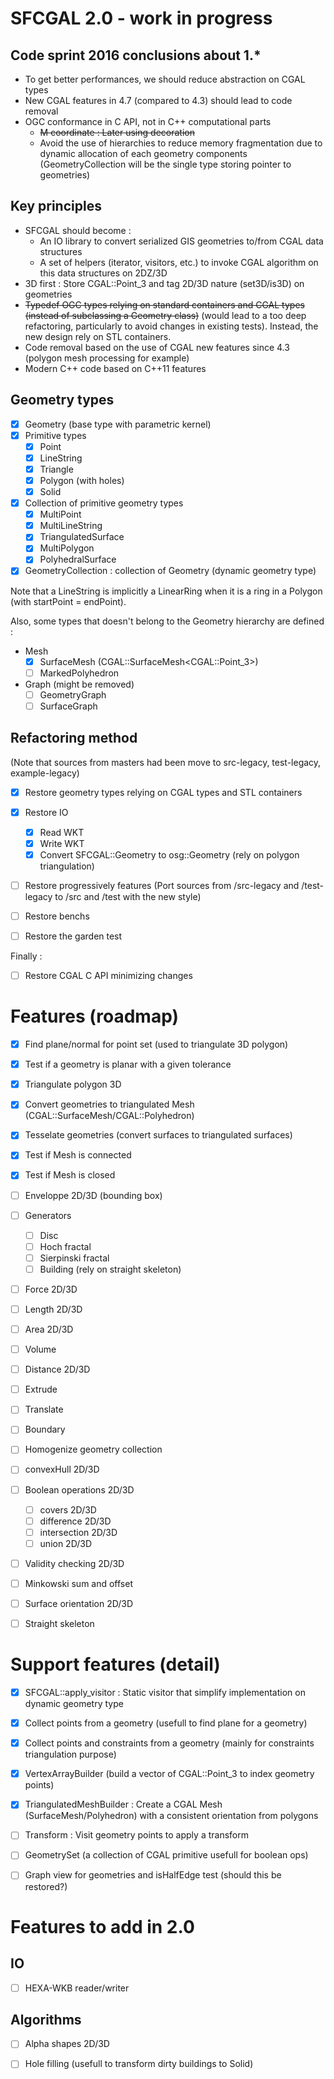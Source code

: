 # SFCGAL 2.0 - work in progress

## Code sprint 2016 conclusions about 1.*

* To get better performances, we should reduce abstraction on CGAL types
* New CGAL features in 4.7 (compared to 4.3) should lead to code removal
* OGC conformance in C API, not in C++ computational parts
    * ~~M coordinate : Later using decoration~~
    * Avoid the use of hierarchies to reduce memory fragmentation due to dynamic allocation of each geometry components (GeometryCollection will be the single type storing pointer to geometries)

## Key principles

* SFCGAL should become :
    * An IO library to convert serialized GIS geometries to/from CGAL data structures 
    * A set of helpers (iterator, visitors, etc.) to invoke CGAL algorithm on this data structures on 2DZ/3D
* 3D first : Store CGAL::Point_3 and tag 2D/3D nature (set3D/is3D) on geometries
* ~~Typedef OGC types relying on standard containers and CGAL types (instead of subclassing a Geometry class)~~ (would lead to a too deep refactoring, particularly to avoid changes in existing tests). Instead, the new design rely on STL containers.
* Code removal based on the use of CGAL new features since 4.3 (polygon mesh processing for example)
* Modern C++ code based on C++11 features

## Geometry types

* [x] Geometry<K> (base type with parametric kernel)
* [x] Primitive types
    * [x] Point<K>
    * [x] LineString<K>
    * [x] Triangle<K>
    * [x] Polygon<K> (with holes)
    * [x] Solid<K>
* [x] Collection of primitive geometry types
    * [x] MultiPoint<K>
    * [x] MultiLineString<K>
    * [x] TriangulatedSurface<K>
    * [x] MultiPolygon<K>
    * [x] PolyhedralSurface<K>
* [x] GeometryCollection<K> : collection of Geometry<K> (dynamic geometry type)

Note that a LineString is implicitly a LinearRing when it is a ring in a Polygon (with startPoint = endPoint).

Also, some types that doesn't belong to the Geometry hierarchy are defined :

* Mesh
    * [x] SurfaceMesh<K> (CGAL::SurfaceMesh<CGAL::Point_3<K>>)
    * [ ] MarkedPolyhedron<K>
* Graph (might be removed)
    * [ ] GeometryGraph
    * [ ] SurfaceGraph

## Refactoring method

(Note that sources from masters had been move to src-legacy, test-legacy, example-legacy)

* [x] Restore geometry types relying on CGAL types and STL containers

* [x] Restore IO
    * [x] Read WKT
    * [x] Write WKT
    * [x] Convert SFCGAL::Geometry to osg::Geometry (rely on polygon triangulation)

* [ ] Restore progressively features (Port sources from /src-legacy and /test-legacy to /src and /test with the new style)

* [ ] Restore benchs

* [ ] Restore the garden test

Finally :
 
* [ ] Restore CGAL C API minimizing changes

# Features (roadmap)

* [x] Find plane/normal for point set (used to triangulate 3D polygon)
* [x] Test if a geometry is planar with a given tolerance
* [x] Triangulate polygon 3D
* [x] Convert geometries to triangulated Mesh (CGAL::SurfaceMesh/CGAL::Polyhedron)
* [x] Tesselate geometries (convert surfaces to triangulated surfaces)
* [x] Test if Mesh is connected
* [x] Test if Mesh is closed
* [ ] Enveloppe 2D/3D (bounding box)
* [ ] Generators
    * [ ] Disc
    * [ ] Hoch fractal
    * [ ] Sierpinski fractal
    * [ ] Building (rely on straight skeleton)
* [ ] Force 2D/3D
* [ ] Length 2D/3D
* [ ] Area 2D/3D
* [ ] Volume
* [ ] Distance 2D/3D
* [ ] Extrude
* [ ] Translate
* [ ] Boundary 
* [ ] Homogenize geometry collection
* [ ] convexHull 2D/3D
* [ ] Boolean operations 2D/3D
    * [ ] covers 2D/3D
    * [ ] difference 2D/3D
    * [ ] intersection 2D/3D
    * [ ] union 2D/3D
* [ ] Validity checking 2D/3D
* [ ] Minkowski sum and offset
* [ ] Surface orientation 2D/3D
* [ ] Straight skeleton


# Support features (detail)

* [x] SFCGAL::apply_visitor : Static visitor that simplify implementation on dynamic geometry type 
* [x] Collect points from a geometry (usefull to find plane for a geometry)
* [x] Collect points and constraints from a geometry (mainly for constraints triangulation purpose)

* [x] VertexArrayBuilder (build a vector of CGAL::Point_3 to index geometry points)
* [x] TriangulatedMeshBuilder : Create a CGAL Mesh (SurfaceMesh/Polyhedron) with a consistent orientation from polygons

* [ ] Transform : Visit geometry points to apply a transform

* [ ] GeometrySet (a collection of CGAL primitive usefull for boolean ops)
* [ ] Graph view for geometries and isHalfEdge test (should this be restored?)


# Features to add in 2.0

## IO

- [ ] HEXA-WKB reader/writer

## Algorithms

- [ ] Alpha shapes 2D/3D 
- [ ] Hole filling (usefull to transform dirty buildings to Solid)



